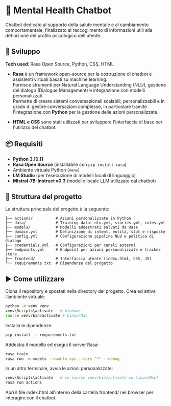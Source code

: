 # 🧠 Mental Health Chatbot

Chatbot dedicato al supporto della salute mentale e al cambiamento comportamentale, finalizzato al raccoglimento di informazioni utili alla definizione del profilo psicologico dell'utente.  

## 🚀 Sviluppo
**Tech used**: Rasa Open Source, Python, CSS, HTML  

- **Rasa** è un framework open-source per la costruzione di chatbot e assistenti virtuali basati su machine learning.  
  Fornisce strumenti per Natural Language Understanding (NLU), gestione del dialogo (Dialogue Management) e integrazione con modelli personalizzati.  
  Permette di creare sistemi conversazionali scalabili, personalizzabili e in grado di gestire conversazioni complesse, in particolare tramite l'integrazione con **Python** per la gestione delle azioni personalizzate.  

- **HTML e CSS** sono stati utilizzati per sviluppare l'interfaccia di base per l'utilizzo del chatbot.  

## 📦 Requisiti
- **Python 3.10.11**  
- **Rasa Open Source** (installabile con `pip install rasa`)  
- Ambiente virtuale Python (`venv`)
- **LM Studio** (per l’esecuzione di modelli locali di linguaggio)  
- **Mistral-7B-Instruct v0.3** (modello locale LLM utilizzato dal chatbot)

  
## 📂 Struttura del progetto
La struttura principale del progetto è la seguente:
```plaintext
├── actions/          # Azioni personalizzate in Python  
├── data/             # Training data: nlu.yml, stories.yml, rules.yml  
├── models/           # Modelli addestrati salvati da Rasa  
├── domain.yml        # Definizione di intent, entità, slot e risposte  
├── config.yml        # Configurazione pipeline NLU e politica di dialogo  
├── credentials.yml   # Configurazioni per canali esterni  
├── endpoints.yml     # Endpoint per azioni personalizzate e tracker store  
├── frontend/         # Interfaccia utente (index.html, CSS, JS)  
└── requirements.txt  # Dipendenze del progetto
```  
## ▶️ Come utilizzare
Clona il repository e spostati nella directory del progetto. Crea ed attiva l’ambiente virtuale:  
```bash
python -m venv venv  
venv\Scripts\activate   # Windows  
source venv/bin/activate # Linux/Mac
```

Installa le dipendenze:
```bash
pip install -r requirements.txt
```
Addestra il modello ed esegui il server Rasa:
```bash
rasa train
rasa run -m models --enable-api --cors "*" --debug
```
In un altro terminale, avvia le azioni personalizzate:
```bash
venv\Scripts\activate   # (o source venv/bin/activate su Linux/Mac)
rasa run actions
```

Apri il file index.html all’interno della cartella frontend/ nel browser per interagire con il chatbot.
